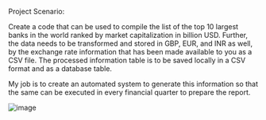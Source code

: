 Project Scenario:

Create a code that can be used to compile the list of the top 10 largest banks in the world ranked by market capitalization in billion USD. 
Further, the data needs to be transformed and stored in GBP, EUR, and INR as well, by the exchange rate information that has been made available to you as a CSV file. 
The processed information table is to be saved locally in a CSV format and as a database table.

My job is to create an automated system to generate this information so that the same can be executed in every financial quarter to prepare the report.

![image](https://github.com/Ga1ou/IBM-Data-Engineering-Certificate/assets/68077417/c8f3f7ad-55f6-4b9e-a5de-4eb331ee5600)


